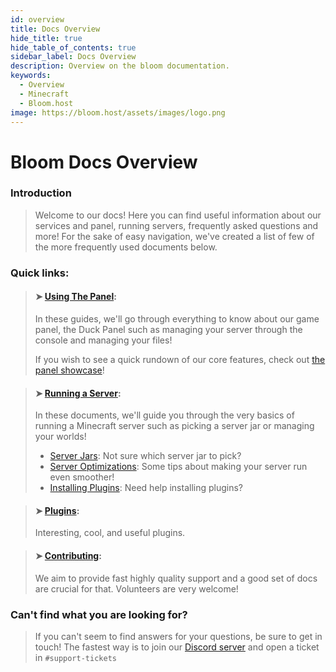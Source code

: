 ```yaml
---
id: overview
title: Docs Overview
hide_title: true
hide_table_of_contents: true
sidebar_label: Docs Overview
description: Overview on the bloom documentation.
keywords:
  - Overview
  - Minecraft
  - Bloom.host
image: https://bloom.host/assets/images/logo.png
---
```

# Bloom Docs Overview

### Introduction

> Welcome to our docs! Here you can find useful information about our services and panel, running servers, frequently asked questions and more! For the sake of easy navigation, we've created a list of few of the more frequently used documents below.

### Quick links: 
> #### ➤ **[Using The Panel](basic-controls)**: 
> 
> In these guides, we'll go through everything to know about our game panel, the Duck Panel such as managing your server through the console and managing your files!
>
> If you wish to see a quick rundown of our core features, check out [the panel showcase](https://bloom.host/duck-panel)!
> 

> 
> #### ➤ **[Running a Server](serverjars.md)**:
> 
> In these documents, we'll guide you through the very basics of running a Minecraft server such as picking a server jar or managing your worlds!
> - [Server Jars](serverjars.md): Not sure which server jar to pick?
> - [Server Optimizations](server-optimization.md): Some tips about making your server run even smoother!  
> - [Installing Plugins](spigot-plugins.md): Need help installing plugins?
>

>
> #### ➤ **[Plugins](plugins/chunky.md)**: 
> 
> Interesting, cool, and useful plugins.
>

> 
> #### ➤ **[Contributing](contributing.md)**: 
> 
> We aim to provide fast highly quality support and a good set of docs are crucial for that. Volunteers are very welcome!

### Can't find what you are looking for?
> 
> If you can't seem to find answers for your questions, be sure to get in touch!
> The fastest way is to join our [Discord server](https://discord.gg/bloom) and open a ticket in `#support-tickets`